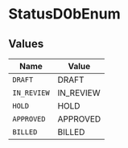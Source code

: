 # StatusD0bEnum


## Values

| Name        | Value       |
| ----------- | ----------- |
| `DRAFT`     | DRAFT       |
| `IN_REVIEW` | IN_REVIEW   |
| `HOLD`      | HOLD        |
| `APPROVED`  | APPROVED    |
| `BILLED`    | BILLED      |